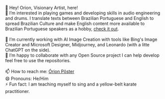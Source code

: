 👋 Hey! Orion, Visionary Artist, here!
<br>
👀 I’m interested in playing games and developing skills in audio engineering and drums. I translate texts between Brazilian Portuguese and English to spread Brazilian Culture and make English content more available to Brazilian Portuguese speakers as a hobby, <a href="https://ponte-arco-iris.tumblr.com/">check it out</a>.<br>
<br>
🌱 I’m currently working with AI Image Creation with tools like Bing's Image Creator and Microsoft Designer, Midjourney, and Leonardo (with a litte ChatGPT on the side).<br>
💞️ I’m happy to collaborate with any Open Source project I can help develop feel free to use the repositories.<br>
<br>
📫 How to reach me: <a href="https://orion-poster.tumblr.com/">Órion Pôster</a><br>
😄 Pronouns: He/Him<br>
⚡ Fun fact: I am teaching myself to sing and a yellow-belt karate practitioner.

<!---
shivaaorion/shivaaorion is a ✨ special ✨ repository because its `README.md` (this file) appears on your GitHub profile.
You can click the Preview link to take a look at your changes.
--->
